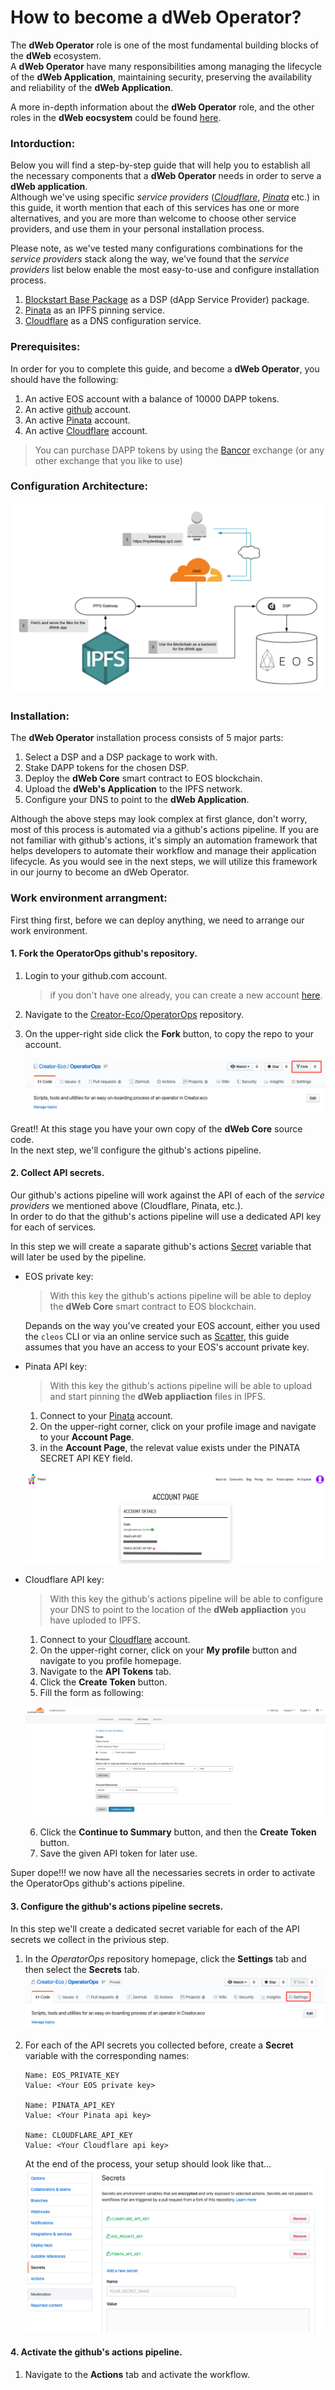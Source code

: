 # How to become a dWeb Operator?

The **dWeb Operator** role is one of the most fundamental building blocks of the **dWeb** ecosystem.  
A **dWeb Operator** have many responsibilities among managing the lifecycle of the **dWeb Application**, maintaining security, preserving the availability and reliability of the **dWeb Application**.

A more in-depth information about the **dWeb Operator** role, and the other roles in the **dWeb eocsystem** could be found [here](https://google.com).

### Intorduction:

Below you will find a step-by-step guide that will help you to establish all the necessary components that a **dWeb Operator** needs in order to serve a **dWeb application**.  
Although we've using specific *service providers* ([*Cloudflare*](https://www.cloudflare.com/), [*Pinata*](https://pinata.cloud/) etc.) in this guide, it worth mention that each of this services has one or more alternatives, and you are more than welcome to choose other service providers, and use them in your personal installation process.

Please note, as we've tested many configurations combinations for the *service providers* stack along the way, we've found that the *service providers* list below enable the most easy-to-use and configure installation process.

1. [Blockstart Base Package](https://dsphq.io/packages/blockstartac/ipfsservice1/blockpack2) as a DSP (dApp Service Provider) package.  
2. [Pinata](https://pinata.cloud/) as an IPFS pinning service.  
3. [Cloudflare](https://www.cloudflare.com/) as a DNS configuration service. 

### Prerequisites:

In order for you to complete this guide, and become a **dWeb Operator**, you should have the following:

1. An active EOS account with a balance of 10000 DAPP tokens.  
2. An active [github](https://github.com/) account.
3. An active [Pinata](https://pinata.cloud/signup) account.
4. An active [Cloudflare](https://dash.cloudflare.com/sign-up) account. 

  > You can purchase DAPP tokens by using the [Bancor](https://www.bancor.network) exchange (or any other exchange that you like to use)


### Configuration Architecture:

![dWeb architecture](images/dWeb-arch.png)


### Installation:

The **dWeb Operator** installation process consists of 5 major parts:

1. Select a DSP and a DSP package to work with.
2. Stake DAPP tokens for the chosen DSP.
3. Deploy the **dWeb Core** smart contract to EOS blockchain.
4. Upload the **dWeb's Application** to the IPFS network.
5. Configure your DNS to point to the **dWeb Application**.  

Although the above steps may look complex at first glance, don't worry, most of this process is automated via a github's actions pipeline.
If you are not familiar with github's actions, it's simply an automation framework that helps developers to automate their workflow and manage their application lifecycle.
As you would see in the next steps, we will utilize this framework in our journy to become an dWeb Operator. 


### Work environment arrangment:
First thing first, before we can deploy anything, we need to arrange our work environment.

#### 1. Fork the OperatorOps github's repository.
1. Login to your github.com account.
   > if you don't have one already, you can create a new account [here](https://github.com/join?source=login).
2. Navigate to the [Creator-Eco/OperatorOps](https://github.com/Creator-Eco/OperatorOps) repository.
3. On the upper-right side click the **Fork** button, to copy the repo to your account.
   
   ![fork the Creator-Eco/OperatorOps](images/github-fork.png)

Great!! At this stage you have your own copy of the **dWeb Core** source code.  
In the next step, we'll configure the github's actions pipeline. 


#### 2. Collect API secrets. 
Our github's actions pipeline will work against the API of each of the *service providers* we mentioned above (Cloudflare, Pinata, etc.).  
In order to do that the github's actions pipeline will use a dedicated API key for each of services.  

In this step we will create a saparate github's actions [Secret](https://help.github.com/en/actions/automating-your-workflow-with-github-actions/creating-and-using-encrypted-secrets) variable that will later be used by the pipeline.

- EOS private key:  
  > With this key the github's actions pipeline will be able to deploy the **dWeb Core** smart contract to EOS blockchain.  
  
  Depands on the way you've created your EOS account, either you used the ```cleos``` CLI or via an online service such as [Scatter](https://support.get-scatter.com/article/33-creating-an-eos-account), this guide assumes that you have an access to your EOS's account private key.

- Pinata API key:
  > With this key the github's actions pipeline will be able to upload and start pinning the **dWeb appliaction** files in IPFS.
   
  1. Connect to your [Pinata](https://pinata.cloud/signup) account.
  2. On the upper-right corner, click on your profile image and navigate to your **Account Page**.
  3. in the **Account Page**, the relevat value exists under the PINATA SECRET API KEY field.
   
  ![Pinata account page](images/pinata.png)

- Cloudflare API key:  
  > With this key the github's actions pipeline will be able to configure your DNS to point to the location of the **dWeb appliaction** you have uploded to IPFS.

  1. Connect to your [Cloudflare](https://dash.cloudflare.com/sign-up) account.
  2. On the upper-right corner, click on your **My profile** button and navigate to you profile homepage.
  3. Navigate to the **API Tokens** tab.
  4. Click the **Create Token** button.
  5. Fill the form as following:

    ![Cloudflare create Api token](images/cloudflare.png)

  6. Click the **Continue to Summary** button, and then the **Create Token** button.
  7. Save the given API token for later use.

Super dope!!! we now have all the necessaries secrets in order to activate the OperatorOps github's actions pipeline.

#### 3. Configure the github's actions pipeline secrets.

In this step we'll create a dedicated secret variable for each of the API secrets we collect in the privious step.
1. In the *OperatorOps* repository homepage, click the **Settings** tab and then select the **Secrets** tab.  
  ![github's settings tab](images/github-settings-tab.png)

2. For each of the API secrets you collected before, create a **Secret** variable with the corresponding names:
      ```
      Name: EOS_PRIVATE_KEY
      Value: <Your EOS private key>

      Name: PINATA_API_KEY
      Value: <Your Pinata api key>

      Name: CLOUDFLARE_API_KEY
      Value: <Your Cloudflare api key>     
      ```
   At the end of the process, your setup should look like that...
     ![github's actions secrets](images/github-secrets-screen.png)

#### 4. Activate the github's actions pipeline.

1. Navigate to the **Actions** tab and activate the workflow.